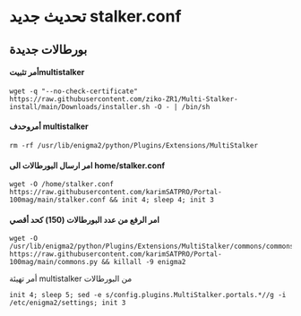 # تحديث جديد stalker.conf
## بورطالات جديدة ​



#### أمر تثبيتmultistalker 


```
wget -q "--no-check-certificate" https://raw.githubusercontent.com/ziko-ZR1/Multi-Stalker-install/main/Downloads/installer.sh -O - | /bin/sh
```




#### أمروحدف multistalker 



```
rm -rf /usr/lib/enigma2/python/Plugins/Extensions/MultiStalker
```

#### امر ارسال البورطالات الى home/stalker.conf



```
wget -O /home/stalker.conf https://raw.githubusercontent.com/karimSATPRO/Portal-100mag/main/stalker.conf && init 4; sleep 4; init 3
```



#### امر الرفع من عدد البورطالات (150) كحد أقصي




```
wget -O /usr/lib/enigma2/python/Plugins/Extensions/MultiStalker/commons/commons.py https://raw.githubusercontent.com/karimSATPRO/Portal-100mag/main/commons.py && killall -9 enigma2
```





أمر تهيئة multistalker من البورطالات





```
init 4; sleep 5; sed -e s/config.plugins.MultiStalker.portals.*//g -i /etc/enigma2/settings; init 3
```




